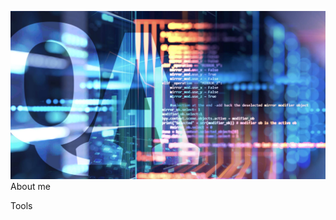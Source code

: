 [![Header](https://github.com/Andrew-Valiev/Andrew-Valiev/blob/main/assets/Quality-assurance.jpg)]() 
About me 


Tools